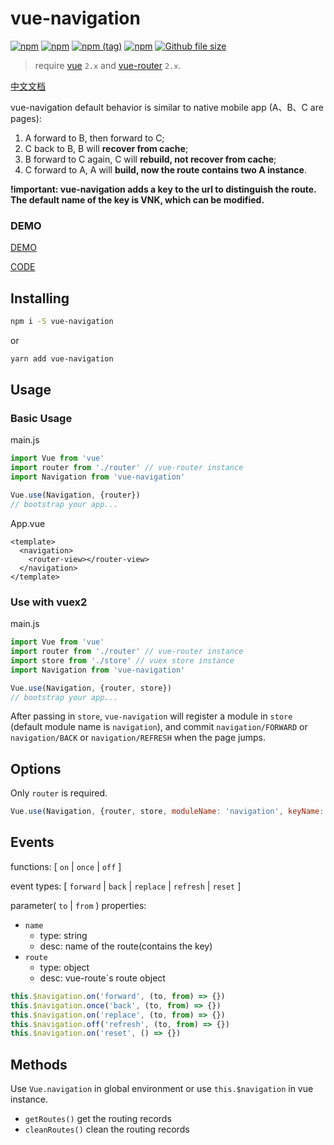 # vue-navigation

[![npm](https://img.shields.io/npm/dm/vue-navigation.svg)](https://www.npmjs.com/package/vue-navigation)
[![npm](https://img.shields.io/npm/v/vue-navigation.svg)](https://www.npmjs.com/package/vue-navigation)
[![npm (tag)](https://img.shields.io/npm/v/vue-navigation/next.svg)](https://www.npmjs.com/package/vue-navigation)
[![npm](https://img.shields.io/npm/l/vue-navigation.svg)](https://www.npmjs.com/package/vue-navigation)
[![Github file size](https://img.shields.io/github/size/zack24q/vue-navigation/dist/vue-navigation.esm.min.js.svg)](https://github.com/zack24q/vue-navigation/blob/master/dist/vue-navigation.esm.min.js)

> require [vue](https://github.com/vuejs/vue) `2.x` and [vue-router](https://github.com/vuejs/vue-router) `2.x`.

[中文文档](https://github.com/zack24q/vue-navigation/blob/master/README_CN.md)

vue-navigation default behavior is similar to native mobile app (A、B、C are pages):

1. A forward to B, then forward to C;
2. C back to B, B will **recover from cache**;
3. B forward to C again, C will **rebuild, not recover from cache**;
4. C forward to A, A will **build, now the route contains two A instance**.

**!important: vue-navigation adds a key to the url to distinguish the route. The default name of the key is VNK, which can be modified.**

### DEMO

[DEMO](https://zack24q.github.io/vue-navigation/examples/)

[CODE](https://github.com/zack24q/vue-navigation/tree/master/examples)

## Installing

```bash
npm i -S vue-navigation
```

or

```bash
yarn add vue-navigation
```

## Usage

### Basic Usage

main.js

```javascript
import Vue from 'vue'
import router from './router' // vue-router instance
import Navigation from 'vue-navigation'

Vue.use(Navigation, {router})
// bootstrap your app...
```
App.vue

```vue
<template>
  <navigation>
    <router-view></router-view>
  </navigation>
</template>
```

### Use with vuex2

main.js

```javascript
import Vue from 'vue'
import router from './router' // vue-router instance
import store from './store' // vuex store instance
import Navigation from 'vue-navigation'

Vue.use(Navigation, {router, store})
// bootstrap your app...
```

After passing in `store`, `vue-navigation` will register a module in `store` (default module name is `navigation`), and commit `navigation/FORWARD` or `navigation/BACK` or `navigation/REFRESH` when the page jumps.

## Options

Only `router` is required.

```javascript
Vue.use(Navigation, {router, store, moduleName: 'navigation', keyName: 'VNK'})
```

## Events
functions: [ `on` | `once` | `off` ]

event types: [ `forward` | `back` | `replace` | `refresh` | `reset` ]

parameter( `to` | `from` ) properties:
- `name`
  - type: string
  - desc: name of the route(contains the key)
- `route`
  - type: object
  - desc: vue-route`s route object

```javascript
this.$navigation.on('forward', (to, from) => {})
this.$navigation.once('back', (to, from) => {})
this.$navigation.on('replace', (to, from) => {})
this.$navigation.off('refresh', (to, from) => {})
this.$navigation.on('reset', () => {})
```

## Methods

Use `Vue.navigation` in global environment or use `this.$navigation` in vue instance.

- `getRoutes()` get the routing records
- `cleanRoutes()` clean the routing records
